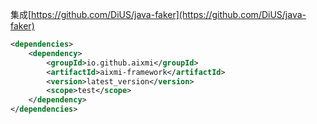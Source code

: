 集成[https://github.com/DiUS/java-faker](https://github.com/DiUS/java-faker)
```xml
<dependencies>
	<dependency>
	    <groupId>io.github.aixmi</groupId>
	    <artifactId>aixmi-framework</artifactId>
	    <version>latest_version</version>
	    <scope>test</scope>
	</dependency>
</dependencies>
```